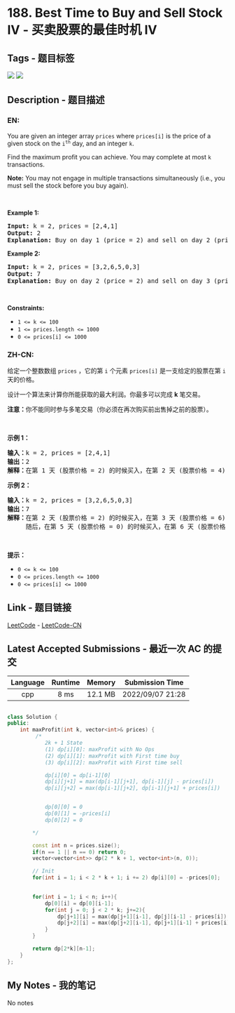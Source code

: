 
# 188. Best Time to Buy and Sell Stock IV - 买卖股票的最佳时机 IV

## Tags - 题目标签

 <img src="https://img.shields.io/badge/Array-数组-blue.svg">   <img src="https://img.shields.io/badge/Dynamic Programming-动态规划-blue.svg">  


## Description - 题目描述

### EN:
<p>You are given an integer array <code>prices</code> where <code>prices[i]</code> is the price of a given stock on the <code>i<sup>th</sup></code> day, and an integer <code>k</code>.</p>

<p>Find the maximum profit you can achieve. You may complete at most <code>k</code> transactions.</p>

<p><strong>Note:</strong> You may not engage in multiple transactions simultaneously (i.e., you must sell the stock before you buy again).</p>

<p>&nbsp;</p>
<p><strong class="example">Example 1:</strong></p>

<pre>
<strong>Input:</strong> k = 2, prices = [2,4,1]
<strong>Output:</strong> 2
<strong>Explanation:</strong> Buy on day 1 (price = 2) and sell on day 2 (price = 4), profit = 4-2 = 2.
</pre>

<p><strong class="example">Example 2:</strong></p>

<pre>
<strong>Input:</strong> k = 2, prices = [3,2,6,5,0,3]
<strong>Output:</strong> 7
<strong>Explanation:</strong> Buy on day 2 (price = 2) and sell on day 3 (price = 6), profit = 6-2 = 4. Then buy on day 5 (price = 0) and sell on day 6 (price = 3), profit = 3-0 = 3.
</pre>

<p>&nbsp;</p>
<p><strong>Constraints:</strong></p>

<ul>
	<li><code>1 &lt;= k &lt;= 100</code></li>
	<li><code>1 &lt;= prices.length &lt;= 1000</code></li>
	<li><code>0 &lt;= prices[i] &lt;= 1000</code></li>
</ul>


### ZH-CN:
<p>给定一个整数数组 <code>prices</code> ，它的第<em> </em><code>i</code> 个元素 <code>prices[i]</code> 是一支给定的股票在第 <code>i</code><em> </em>天的价格。</p>

<p>设计一个算法来计算你所能获取的最大利润。你最多可以完成 <strong>k</strong> 笔交易。</p>

<p><strong>注意：</strong>你不能同时参与多笔交易（你必须在再次购买前出售掉之前的股票）。</p>

<p> </p>

<p><strong>示例 1：</strong></p>

<pre>
<strong>输入：</strong>k = 2, prices = [2,4,1]
<strong>输出：</strong>2
<strong>解释：</strong>在第 1 天 (股票价格 = 2) 的时候买入，在第 2 天 (股票价格 = 4) 的时候卖出，这笔交易所能获得利润 = 4-2 = 2 。</pre>

<p><strong>示例 2：</strong></p>

<pre>
<strong>输入：</strong>k = 2, prices = [3,2,6,5,0,3]
<strong>输出：</strong>7
<strong>解释：</strong>在第 2 天 (股票价格 = 2) 的时候买入，在第 3 天 (股票价格 = 6) 的时候卖出, 这笔交易所能获得利润 = 6-2 = 4 。
     随后，在第 5 天 (股票价格 = 0) 的时候买入，在第 6 天 (股票价格 = 3) 的时候卖出, 这笔交易所能获得利润 = 3-0 = 3 。</pre>

<p> </p>

<p><strong>提示：</strong></p>

<ul>
	<li><code>0 <= k <= 100</code></li>
	<li><code>0 <= prices.length <= 1000</code></li>
	<li><code>0 <= prices[i] <= 1000</code></li>
</ul>



## Link - 题目链接

[LeetCode](https://leetcode.com/problems/best-time-to-buy-and-sell-stock-iv/description/)  -  [LeetCode-CN](https://leetcode.cn/problems/best-time-to-buy-and-sell-stock-iv/description/)
## Latest Accepted Submissions - 最近一次 AC 的提交


| Language | Runtime | Memory | Submission Time |
|:---:|:---:|:---:|:---:|
| cpp  | 8 ms | 12.1 MB | 2022/09/07 21:28 |

```cpp

class Solution {
public:
    int maxProfit(int k, vector<int>& prices) {
         /*
            2k + 1 State
            (1) dp[i][0]: maxProfit with No Ops
            (2) dp[i][1]: maxProfit with First time buy
            (3) dp[i][2]: maxProfit with First time sell

            dp[i][0] = dp[i-1][0]
            dp[i][j+1] = max(dp[i-1][j+1], dp[i-1][j] - prices[i])
            dp[i][j+2] = max(dp[i-1][j+2], dp[i-1][j+1] + prices[i])


            dp[0][0] = 0
            dp[0][1] = -prices[i]
            dp[0][2] = 0

        */

        const int n = prices.size();
        if(n == 1 || n == 0) return 0;
        vector<vector<int>> dp(2 * k + 1, vector<int>(n, 0));

        // Init
        for(int i = 1; i < 2 * k + 1; i += 2) dp[i][0] = -prices[0];
        

        for(int i = 1; i < n; i++){
            dp[0][i] = dp[0][i-1];
            for(int j = 0; j < 2 * k; j+=2){
                dp[j+1][i] = max(dp[j+1][i-1], dp[j][i-1] - prices[i]);
                dp[j+2][i] = max(dp[j+2][i-1], dp[j+1][i-1] + prices[i]);
            }
        }

        return dp[2*k][n-1];
    }
};

```
## My Notes - 我的笔记


No notes

